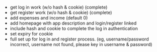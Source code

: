 - get log in work (w/o hash & cookie) (complete)
- get register work (w/o hash & cookie) (complete)
- add expenses and income (default 0)
- add homepage with app description and login/register linked
- include hash and cookie to complete the log in authentication
- set expiry for cookie
- full set up for log in and register process. (eg, username/password incorrect, username not found, please key in username & password)
